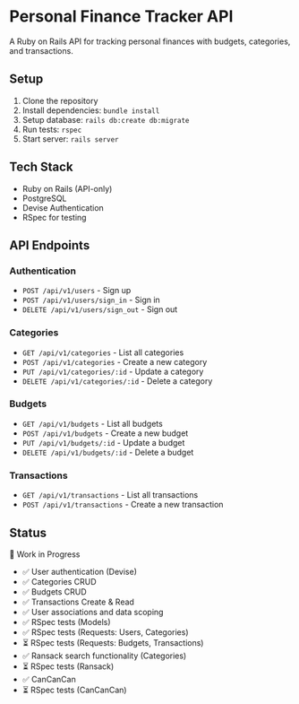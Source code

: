 # Personal Finance Tracker API

A Ruby on Rails API for tracking personal finances with budgets, categories, and transactions.

## Setup

1. Clone the repository
2. Install dependencies: `bundle install`
3. Setup database: `rails db:create db:migrate`
4. Run tests: `rspec`
5. Start server: `rails server`

## Tech Stack

- Ruby on Rails (API-only)
- PostgreSQL
- Devise Authentication
- RSpec for testing

## API Endpoints

### Authentication
- `POST /api/v1/users` - Sign up
- `POST /api/v1/users/sign_in` - Sign in
- `DELETE /api/v1/users/sign_out` - Sign out

### Categories
- `GET /api/v1/categories` - List all categories
- `POST /api/v1/categories` - Create a new category
- `PUT /api/v1/categories/:id` - Update a category
- `DELETE /api/v1/categories/:id` - Delete a category

### Budgets
- `GET /api/v1/budgets` - List all budgets
- `POST /api/v1/budgets` - Create a new budget
- `PUT /api/v1/budgets/:id` - Update a budget
- `DELETE /api/v1/budgets/:id` - Delete a budget

### Transactions
- `GET /api/v1/transactions` - List all transactions
- `POST /api/v1/transactions` - Create a new transaction

## Status

🚧 Work in Progress
- ✅ User authentication (Devise)
- ✅ Categories CRUD
- ✅ Budgets CRUD
- ✅ Transactions Create & Read
- ✅ User associations and data scoping
- ✅ RSpec tests (Models)
- ✅ RSpec tests (Requests: Users, Categories)
- ⏳ RSpec tests (Requests: Budgets, Transactions)
- ✅ Ransack search functionality (Categories)
- ⏳ RSpec tests (Ransack)
- ✅ CanCanCan
- ⏳ RSpec tests (CanCanCan)
